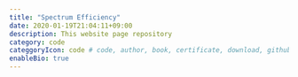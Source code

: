 ```yaml
---
title: "Spectrum Efficiency"
date: 2020-01-19T21:04:11+09:00
description: This website page repository
category: code
categgoryIcon: code # code, author, book, certificate, download, github, reviewer - default value is code
enableBio: true
---
```

